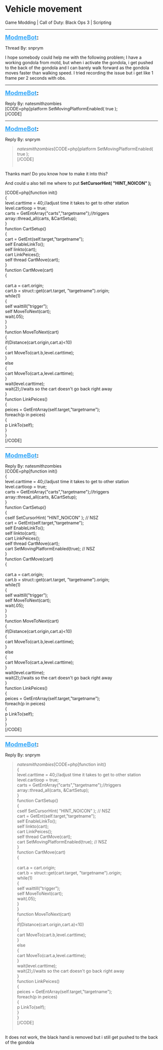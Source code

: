 # Vehicle movement
Game Modding | Call of Duty: Black Ops 3 | Scripting

---
<strong style="font-size: 1.4em;"><span style="text-decoration: underline;text-decoration-color: #34a7f9;"><span style="color:#34a7f9;">ModmeBot</span></span>:</strong>

<p>Thread By: snprym<br /><p style="text-align:left;">I hope somebody could help me with the following problem; I have a working gondola from motd, but when i activate the gondola, i get pushed to the back of the gondola and I can barely walk forward as the gondola moves faster than walking speed. I tried recording the issue but i get like 1 frame per 2 seconds with obs.</p></p>

---
<strong style="font-size: 1.4em;"><span style="text-decoration: underline;text-decoration-color: #34a7f9;"><span style="color:#34a7f9;">ModmeBot</span></span>:</strong>

<p>Reply By: natesmithzombies<br />[CODE=php]platform SetMovingPlatformEnabled( true );<br />[/CODE]</p>

---
<strong style="font-size: 1.4em;"><span style="text-decoration: underline;text-decoration-color: #34a7f9;"><span style="color:#34a7f9;">ModmeBot</span></span>:</strong>

<p>Reply By: snprym<br /><blockquote><em>natesmithzombies</em>[CODE=php]platform SetMovingPlatformEnabled( true );<br />[/CODE]<br /><br /></blockquote><p style="text-align:left;">Thanks man! Do you know how to make it into this?</p><p style="text-align:left;">And could u also tell me where to put <strong>SetCursorHint( &quot;HINT_NOICON&quot; );</strong></p><p style="text-align:left;"></p>[CODE=php]function init()<br />{<br />	level.carttime = 40;//adjust time it takes to get to other station<br />	level.cartloop = true;<br />	carts = GetEntArray(&quot;carts&quot;,&quot;targetname&quot;);//triggers<br />	array::thread_all(carts, &amp;CartSetup);<br />}<br />function CartSetup()<br />{<br />	cart = GetEnt(self.target,&quot;targetname&quot;);<br />	self EnableLinkTo();<br />	self linkto(cart);<br />	cart LinkPeices();<br />	self thread CartMove(cart);<br />}<br />function CartMove(cart)<br />{<br />	<br />	cart.a = cart.origin;<br />	cart.b = struct::get(cart.target, &quot;targetname&quot;).origin;<br />	while(1)<br />	{<br />		self waittill(&quot;trigger&quot;);<br />		self MoveToNext(cart);<br />		wait(.05);<br />	}<br />}<br />function MoveToNext(cart)<br />{<br />	if(Distance(cart.origin,cart.a)&lt;10)<br />	{<br />		cart MoveTo(cart.b,level.carttime);<br />	}<br />	else<br />	{<br />		cart MoveTo(cart.a,level.carttime);<br />	}<br />	wait(level.carttime);<br />	wait(2);//waits so the cart doesn&#39;t go back right away<br />}<br />function LinkPeices()<br />{<br />	peices = GetEntArray(self.target,&quot;targetname&quot;);<br />	foreach(p in peices)<br />	{<br />		p LinkTo(self);<br />	}<br />}<br />[/CODE]</p>

---
<strong style="font-size: 1.4em;"><span style="text-decoration: underline;text-decoration-color: #34a7f9;"><span style="color:#34a7f9;">ModmeBot</span></span>:</strong>

<p>Reply By: natesmithzombies<br />[CODE=php]function init()<br />{<br />	level.carttime = 40;//adjust time it takes to get to other station<br />	level.cartloop = true;<br />	carts = GetEntArray(&quot;carts&quot;,&quot;targetname&quot;);//triggers<br />	array::thread_all(carts, &amp;CartSetup);<br />}<br />function CartSetup()<br />{<br />	cself SetCursorHint( &quot;HINT_NOICON&quot; ); // NSZ<br />	cart = GetEnt(self.target,&quot;targetname&quot;);<br />	self EnableLinkTo();<br />	self linkto(cart);<br />	cart LinkPeices();<br />	self thread CartMove(cart);<br />	cart SetMovingPlatformEnabled(true); // NSZ<br />}<br />function CartMove(cart)<br />{<br />	<br />	cart.a = cart.origin;<br />	cart.b = struct::get(cart.target, &quot;targetname&quot;).origin;<br />	while(1)<br />	{<br />		self waittill(&quot;trigger&quot;);<br />		self MoveToNext(cart);<br />		wait(.05);<br />	}<br />}<br />function MoveToNext(cart)<br />{<br />	if(Distance(cart.origin,cart.a)&lt;10)<br />	{<br />		cart MoveTo(cart.b,level.carttime);<br />	}<br />	else<br />	{<br />		cart MoveTo(cart.a,level.carttime);<br />	}<br />	wait(level.carttime);<br />	wait(2);//waits so the cart doesn&#39;t go back right away<br />}<br />function LinkPeices()<br />{<br />	peices = GetEntArray(self.target,&quot;targetname&quot;);<br />	foreach(p in peices)<br />	{<br />		p LinkTo(self);<br />	}<br />}<br />[/CODE]</p>

---
<strong style="font-size: 1.4em;"><span style="text-decoration: underline;text-decoration-color: #34a7f9;"><span style="color:#34a7f9;">ModmeBot</span></span>:</strong>

<p>Reply By: snprym<br /><blockquote><em>natesmithzombies</em>[CODE=php]function init()<br />{<br />	level.carttime = 40;//adjust time it takes to get to other station<br />	level.cartloop = true;<br />	carts = GetEntArray(&quot;carts&quot;,&quot;targetname&quot;);//triggers<br />	array::thread_all(carts, &amp;CartSetup);<br />}<br />function CartSetup()<br />{<br />	cself SetCursorHint( &quot;HINT_NOICON&quot; ); // NSZ<br />	cart = GetEnt(self.target,&quot;targetname&quot;);<br />	self EnableLinkTo();<br />	self linkto(cart);<br />	cart LinkPeices();<br />	self thread CartMove(cart);<br />	cart SetMovingPlatformEnabled(true); // NSZ<br />}<br />function CartMove(cart)<br />{<br />	<br />	cart.a = cart.origin;<br />	cart.b = struct::get(cart.target, &quot;targetname&quot;).origin;<br />	while(1)<br />	{<br />		self waittill(&quot;trigger&quot;);<br />		self MoveToNext(cart);<br />		wait(.05);<br />	}<br />}<br />function MoveToNext(cart)<br />{<br />	if(Distance(cart.origin,cart.a)&lt;10)<br />	{<br />		cart MoveTo(cart.b,level.carttime);<br />	}<br />	else<br />	{<br />		cart MoveTo(cart.a,level.carttime);<br />	}<br />	wait(level.carttime);<br />	wait(2);//waits so the cart doesn&#39;t go back right away<br />}<br />function LinkPeices()<br />{<br />	peices = GetEntArray(self.target,&quot;targetname&quot;);<br />	foreach(p in peices)<br />	{<br />		p LinkTo(self);<br />	}<br />}<br />[/CODE]<br /><br /></blockquote><p style="text-align:left;">It does not work, the black hand is removed but i still get pushed to the back of the gondola</p></p>
